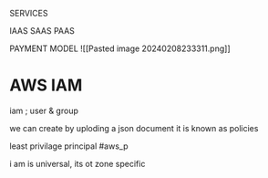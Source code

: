 

SERVICES 

IAAS
SAAS 
PAAS

PAYMENT MODEL
![[Pasted image 20240208233311.png]]





# AWS IAM 

iam ; user & group

we can create by uploding a json document 
it is known as policies 

least privilage principal #aws_p 

i am is universal, its  ot zone specific

